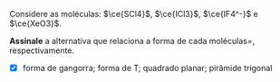 Considere as moléculas: $\ce{SCl4}$, $\ce{ICl3}$, $\ce{IF4^-}$ e $\ce{XeO3}$.

**Assinale** a alternativa que relaciona a forma de cada moléculas=, respectivamente.

- [x] forma de gangorra; forma de T; quadrado planar; pirâmide trigonal

